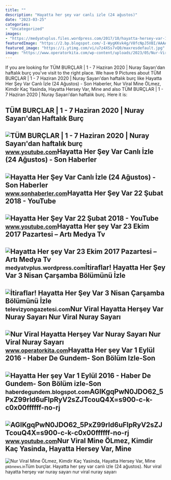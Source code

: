 ```yaml
---
title: ""
description: "Hayatta her şey var canlı i̇zle (24 ağustos)"
date: "2023-03-25"
categories:
- "Uncategorized"
images:
- "https://medyatvplus.files.wordpress.com/2017/10/hayatta-hersey-var-18-ekim-2017.jpg?w=816&amp;h=9999"
featuredImage: "https://2.bp.blogspot.com/-I-WygKKvk4g/V8fcNpJ5VBI/AAAAAAAABU8/fYWxhz4JOjoLMyWMMOMx0_3JJezVMMe_QCLcB/s320/hayatta-hersey-var-son-bolum-izle.jpg"
featured_image: "https://i.ytimg.com/vi/u7z4XSs7vQ0/maxresdefault.jpg"
image: "https://www.operatorkita.com/wp-content/uploads/2023/05/Nur-Viral-Hayatta-Hersey-Var-Nuray-Sayari-Nur-Viral-Nuray-Sayari.jpg"
---
```


If you are looking for TÜM BURÇLAR | 1 - 7 Haziran 2020 | Nuray Sayarı'dan haftalık burç you've visit to the right place. We have 9 Pictures about TÜM BURÇLAR | 1 - 7 Haziran 2020 | Nuray Sayarı'dan haftalık burç like Hayatta Her Şey Var Canlı İzle (24 Ağustos) - Son Haberler, Nur Viral Mine ÖLmez, Kimdir Kaç Yasinda, Hayatta Hersey Var, Mine and also TÜM BURÇLAR | 1 - 7 Haziran 2020 | Nuray Sayarı'dan haftalık burç. Here it is:

TÜM BURÇLAR | 1 - 7 Haziran 2020 | Nuray Sayarı'dan Haftalık Burç
-----------------------------------------------------------------

 ![TÜM BURÇLAR | 1 - 7 Haziran 2020 | Nuray Sayarı'dan haftalık burç](https://i.ytimg.com/vi/u7z4XSs7vQ0/maxresdefault.jpg) <small>www.youtube.com</small>Hayatta Her Şey Var Canlı İzle (24 Ağustos) - Son Haberler
----------------------------------------------------------

 ![Hayatta Her Şey Var Canlı İzle (24 Ağustos) - Son Haberler](https://i.sonhaberler.com/2/1280/720/storage/files/images/2020/08/24/nur-viral-ile-hayatta-hersey-CsCF_cover.jpg) <small>www.sonhaberler.com</small>Hayatta Her Şey Var 22 Şubat 2018 - YouTube
-------------------------------------------

 ![Hayatta Her Şey Var 22 Şubat 2018 - YouTube](https://i.ytimg.com/vi/dOZN-SnvY3A/maxresdefault.jpg) <small>www.youtube.com</small>Hayatta Her şey Var 23 Ekim 2017 Pazartesi – Artı Medya Tv
----------------------------------------------------------

 ![Hayatta Her şey Var 23 Ekim 2017 Pazartesi – Artı Medya Tv](https://medyatvplus.files.wordpress.com/2017/10/hayatta-hersey-var-18-ekim-2017.jpg?w=816&h=9999) <small>medyatvplus.wordpress.com</small>İtiraflar! Hayatta Her Şey Var 3 Nisan Çarşamba Bölümünü İzle
-------------------------------------------------------------

 ![İtiraflar! Hayatta Her Şey Var 3 Nisan Çarşamba Bölümünü İzle](https://televizyongazetesi.com/wp-content/uploads/2019/04/1113867-youtube-thumbnail.jpg) <small>televizyongazetesi.com</small>Nur Viral Hayatta Herşey Var Nuray Sayarı Nur Viral Nuray Sayarı
----------------------------------------------------------------

 ![Nur Viral Hayatta Herşey Var Nuray Sayarı Nur Viral Nuray Sayarı](https://www.operatorkita.com/wp-content/uploads/2023/05/Nur-Viral-Hayatta-Hersey-Var-Nuray-Sayari-Nur-Viral-Nuray-Sayari.jpg) <small>www.operatorkita.com</small>Hayatta Her şey Var 1 Eylül 2016 - Haber De Gundem- Son Bölüm Izle-Son
----------------------------------------------------------------------

 ![Hayatta Her şey Var 1 Eylül 2016 - Haber De Gundem- Son Bölüm izle-Son](https://2.bp.blogspot.com/-I-WygKKvk4g/V8fcNpJ5VBI/AAAAAAAABU8/fYWxhz4JOjoLMyWMMOMx0_3JJezVMMe_QCLcB/s320/hayatta-hersey-var-son-bolum-izle.jpg) <small>haberdegundem.blogspot.com</small>AGIKgqPwN0JDO62\_5PxZ99rld6uFlpRyV2sZJTcouQ4X=s900-c-k-c0x00ffffff-no-rj
------------------------------------------------------------------------

 ![AGIKgqPwN0JDO62_5PxZ99rld6uFlpRyV2sZJTcouQ4X=s900-c-k-c0x00ffffff-no-rj](https://yt3.googleusercontent.com/ytc/AGIKgqPwN0JDO62_5PxZ99rld6uFlpRyV2sZJTcouQ4X=s900-c-k-c0x00ffffff-no-rj) <small>www.youtube.com</small>Nur Viral Mine ÖLmez, Kimdir Kaç Yasinda, Hayatta Hersey Var, Mine
------------------------------------------------------------------

 ![Nur Viral Mine ÖLmez, Kimdir Kaç Yasinda, Hayatta Hersey Var, Mine](https://pkbnews.in/wp-content/uploads/2023/03/Nur-Viral-Mine-OLmez-1.jpg) <small>pkbnews.in</small>Tüm burçlar. Hayatta her şey var canlı i̇zle (24 ağustos). Nur viral hayatta herşey var nuray sayarı nur viral nuray sayarı
